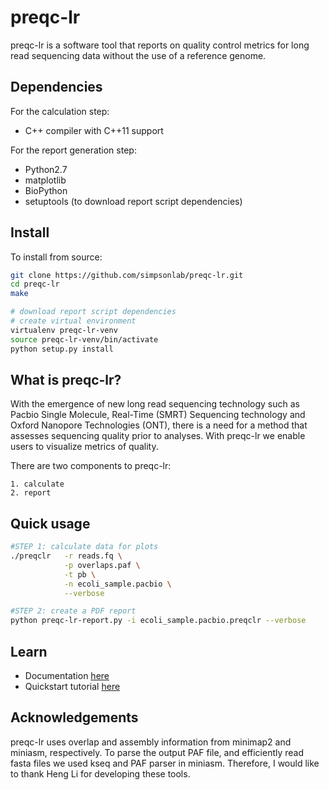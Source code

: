 # preqc-lr
preqc-lr is a software tool that reports on quality control metrics for long read sequencing data without the use of a reference genome.

## Dependencies

For the calculation step:
* C++ compiler with C++11 support

For the report generation step:
* Python2.7
* matplotlib
* BioPython
* setuptools (to download report script dependencies)

## Install
To install from source:

```bash
git clone https://github.com/simpsonlab/preqc-lr.git
cd preqc-lr
make

# download report script dependencies
# create virtual environment
virtualenv preqc-lr-venv
source preqc-lr-venv/bin/activate
python setup.py install
```

## What is preqc-lr?

With the emergence of new long read sequencing technology such as Pacbio Single Molecule, Real-Time (SMRT) Sequencing technology and Oxford Nanopore Technologies (ONT), there is a need for a method that assesses sequencing quality prior to analyses. With preqc-lr we enable users to visualize metrics of quality.

There are two components to preqc-lr:

    1. calculate
    2. report

## Quick usage

```bash
#STEP 1: calculate data for plots
./preqclr 	-r reads.fq \
			-p overlaps.paf \
			-t pb \
			-n ecoli_sample.pacbio \
			--verbose

#STEP 2: create a PDF report
python preqc-lr-report.py -i ecoli_sample.pacbio.preqclr --verbose 
```

## Learn

* Documentation [here](http://preqc-lr.readthedocs.io/en/latest/)
* Quickstart tutorial [here](http://preqc-lr.readthedocs.io/en/latest/quickstart.html)

## Acknowledgements

preqc-lr uses overlap and assembly information from minimap2 and miniasm, respectively. To parse the output PAF file, and efficiently read fasta files we used kseq and PAF parser in miniasm. Therefore, I would like to thank Heng Li for developing these tools.
